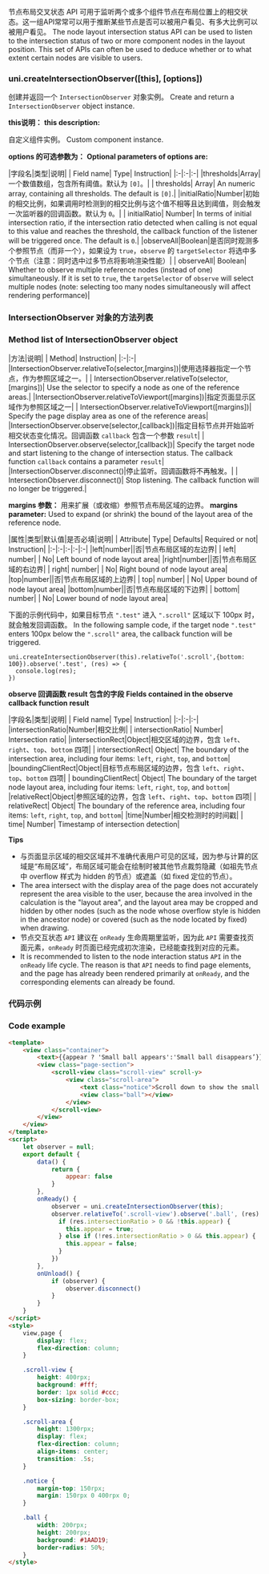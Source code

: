 节点布局交叉状态 API 可用于监听两个或多个组件节点在布局位置上的相交状态。这一组API常常可以用于推断某些节点是否可以被用户看见、有多大比例可以被用户看见。
The node layout intersection status API can be used to listen to the intersection status of two or more component nodes in the layout position. This set of APIs can often be used to deduce whether or to what extent certain nodes are visible to users.

### uni.createIntersectionObserver([this], [options])
创建并返回一个 ``IntersectionObserver`` 对象实例。
Create and return a `IntersectionObserver` object instance.

**this说明：**
**this description:**

自定义组件实例。
Custom component instance.

**options 的可选参数为：**
**Optional parameters of options are:**

|字段名|类型|说明|
| Field name| Type| Instruction|
|:-|:-|:-|
|thresholds|Array|一个数值数组，包含所有阈值。默认为 ``[0]``。|
| thresholds| Array| An numeric array, containing all thresholds. The default is `[0]`.|
|initialRatio|Number|初始的相交比例，如果调用时检测到的相交比例与这个值不相等且达到阈值，则会触发一次监听器的回调函数。默认为 ``0``。|
| initialRatio| Number| In terms of initial intersection ratio, if the intersection ratio detected when calling is not equal to this value and reaches the threshold, the callback function of the listener will be triggered once. The default is `0`.|
|observeAll|Boolean|是否同时观测多个参照节点（而非一个），如果设为 ``true``，``observe`` 的 ``targetSelector`` 将选中多个节点（注意：同时选中过多节点将影响渲染性能）|
| observeAll| Boolean| Whether to observe multiple reference nodes (instead of one) simultaneously. If it is set to `true`, the `targetSelector` of `observe` will select multiple nodes (note: selecting too many nodes simultaneously will affect rendering performance)|

### IntersectionObserver 对象的方法列表
### Method list of IntersectionObserver object

|方法|说明|
| Method| Instruction|
|:-|:-|
|IntersectionObserver.relativeTo(selector,[margins])|使用选择器指定一个节点，作为参照区域之一。|
| IntersectionObserver.relativeTo(selector,[margins])| Use the selector to specify a node as one of the reference areas.|
|IntersectionObserver.relativeToViewport([margins])|指定页面显示区域作为参照区域之一|
| IntersectionObserver.relativeToViewport([margins])| Specify the page display area as one of the reference areas|
|IntersectionObserver.observe(selector,[callback])|指定目标节点并开始监听相交状态变化情况。回调函数 ``callback`` 包含一个参数 ``result``|
| IntersectionObserver.observe(selector,[callback])| Specify the target node and start listening to the change of intersection status. The callback function `callback` contains a parameter `result`|
|IntersectionObserver.disconnect()|停止监听。回调函数将不再触发。|
| IntersectionObserver.disconnect()| Stop listening. The callback function will no longer be triggered.|

**margins 参数：** 用来扩展（或收缩）参照节点布局区域的边界。
**margins parameter:** Used to expand (or shrink) the bound of the layout area of the reference node.

|属性|类型|默认值|是否必填|说明|
| Attribute| Type| Defaults| Required or not| Instruction|
|:-|:-|:-|:-|:-|
|left|number||否|节点布局区域的左边界|
| left| number| | No| Left bound of node layout area|
|right|number||否|节点布局区域的右边界|
| right| number| | No| Right bound of node layout area|
|top|number||否|节点布局区域的上边界|
| top| number| | No| Upper bound of node layout area|
|bottom|number||否|节点布局区域的下边界|
| bottom| number| | No| Lower bound of node layout area|

下面的示例代码中，如果目标节点 ``".test"`` 进入 ``".scroll"`` 区域以下 100px 时，就会触发回调函数。
In the following sample code, if the target node `".test"` enters 100px below the `".scroll"` area, the callback function will be triggered.
```
uni.createIntersectionObserver(this).relativeTo('.scroll',{bottom: 100}).observe('.test', (res) => {
  console.log(res);
})
```

**observe 回调函数 result 包含的字段**
**Fields contained in the observe callback function result**

|字段名|类型|说明|
| Field name| Type| Instruction|
|:-|:-|:-|
|intersectionRatio|Number|相交比例|
| intersectionRatio| Number| Intersection ratio|
|intersectionRect|Object|相交区域的边界，包含 ``left``、``right``、``top``、``bottom`` 四项|
| intersectionRect| Object| The boundary of the intersection area, including four items: `left`, `right`, `top`, and `bottom`|
|boundingClientRect|Object|目标节点布局区域的边界，包含 ``left``、``right``、``top``、``bottom`` 四项|
| boundingClientRect| Object| The boundary of the target node layout area, including four items: `left`, `right`, `top`, and `bottom`|
|relativeRect|Object|参照区域的边界，包含 ``left``、``right``、``top``、``bottom`` 四项|
| relativeRect| Object| The boundary of the reference area, including four items: `left`, `right`, `top`, and `bottom`|
|time|Number|相交检测时的时间戳|
| time| Number| Timestamp of intersection detection|


**Tips**

- 与页面显示区域的相交区域并不准确代表用户可见的区域，因为参与计算的区域是“布局区域”，布局区域可能会在绘制时被其他节点裁剪隐藏（如祖先节点中 overflow 样式为 hidden 的节点）或遮盖（如 fixed 定位的节点）。
- The area intersect with the display area of the page does not accurately represent the area visible to the user, because the area involved in the calculation is the "layout area", and the layout area may be cropped and hidden by other nodes (such as the node whose overflow style is hidden in the ancestor node) or covered (such as the node located by fixed) when drawing.
- 节点交互状态 ``API`` 建议在 ``onReady`` 生命周期里监听，因为此 ``API`` 需要查找页面元素，``onReady`` 时页面已经完成初次渲染，已经能查找到对应的元素。
- It is recommended to listen to the node interaction status `API` in the `onReady` life cycle. The reason is that `API` needs to find page elements, and the page has already been rendered primarily at `onReady`, and the corresponding elements can already be found.

### 代码示例
### Code example

```html
<template>
	<view class="container">
		<text>{{appear ? 'Small ball appears':'Small ball disappears’}}</text>
		<view class="page-section">
			<scroll-view class="scroll-view" scroll-y>
				<view class="scroll-area">
					<text class="notice">Scroll down to show the small ball</text>
					<view class="ball"></view>
				</view>
			</scroll-view>
		</view>
	</view>
</template>
<script>
	let observer = null;
	export default {
		data() {
			return {
				appear: false
			}
		},
		onReady() {
			observer = uni.createIntersectionObserver(this);
            observer.relativeTo('.scroll-view').observe('.ball', (res) => {
              if (res.intersectionRatio > 0 && !this.appear) {
                this.appear = true;
              } else if (!res.intersectionRatio > 0 && this.appear) {
                this.appear = false;
              }
            })
		},
		onUnload() {
			if (observer) {
				observer.disconnect()
			}
		}
	}
</script>
<style>
	view,page {
		display: flex;
		flex-direction: column;
	}

	.scroll-view {
		height: 400rpx;
		background: #fff;
		border: 1px solid #ccc;
		box-sizing: border-box;
	}

	.scroll-area {
		height: 1300rpx;
		display: flex;
		flex-direction: column;
		align-items: center;
		transition: .5s;
	}

	.notice {
		margin-top: 150rpx;
		margin: 150rpx 0 400rpx 0;
	}

	.ball {
		width: 200rpx;
		height: 200rpx;
		background: #1AAD19;
		border-radius: 50%;
	}
</style>

```
